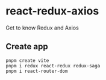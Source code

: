 # react-redux-axios
Get to know Redux and Axios


## Create app

```
pnpm create vite
pnpm i redux react-redux redux-saga
pnpm i react-router-dom
```
